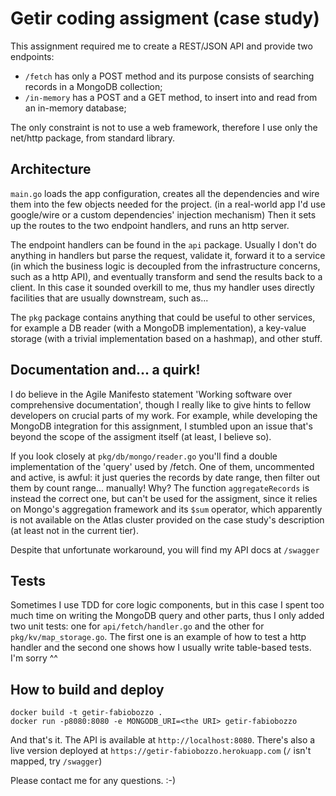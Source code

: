 # Getir coding assigment (case study)

This assignment required me to create a REST/JSON API and provide two endpoints:

* `/fetch` has only a POST method and its purpose consists of searching records in a MongoDB collection;
* `/in-memory` has a POST and a GET method, to insert into and read from an in-memory database;

The only constraint is not to use a web framework, therefore I use only the net/http package, from standard library.

## Architecture

`main.go` loads the app configuration, creates all the dependencies and wire them into the few objects needed for the project.
(in a real-world app I'd use google/wire or a custom dependencies' injection mechanism)
Then it sets up the routes to the two endpoint handlers, and runs an http server. 

The endpoint handlers can be found in the `api` package. Usually I don't do anything in handlers but parse the request, 
validate it, forward it to a service (in which the business logic is decoupled from the infrastructure concerns, such as a http API),
and eventually transform and send the results back to a client. 
In this case it sounded overkill to me, thus my handler uses directly facilities that are usually downstream, such as...

The `pkg` package contains anything that could be useful to other services, for example a DB reader (with a MongoDB implementation), 
a key-value storage (with a trivial implementation based on a hashmap), and other stuff.

## Documentation and... a quirk!

I do believe in the Agile Manifesto statement 'Working software over comprehensive documentation', though I really like 
to give hints to fellow developers on crucial parts of my work. For example, while developing the MongoDB integration for
this assignment, I stumbled upon an issue that's beyond the scope of the assigment itself (at least, I believe so).

If you look closely at `pkg/db/mongo/reader.go` you'll find a double implementation of the 'query' used by /fetch. 
One of them, uncommented and active, is awful: it just queries the records by date range, then filter out them by 
count range... manually! Why? The function `aggregateRecords` is instead the correct one, but can't be used for the 
assigment, since it relies on Mongo's aggregation framework and its `$sum` operator, which apparently is not available 
on the Atlas cluster provided on the case study's description (at least not in the current tier). 

Despite that unfortunate workaround, you will find my API docs at `/swagger`

## Tests

Sometimes I use TDD for core logic components, but in this case I spent too much time on writing the MongoDB query and 
other parts, thus I only added two unit tests: one for `api/fetch/handler.go` and the other for `pkg/kv/map_storage.go`.
The first one is an example of how to test a http handler and the second one shows how I usually write table-based tests.
I'm sorry ^^

## How to build and deploy

```
docker build -t getir-fabiobozzo .
docker run -p8080:8080 -e MONGODB_URI=<the URI> getir-fabiobozzo
```

And that's it. The API is available at `http://localhost:8080`.
There's also a live version deployed at `https://getir-fabiobozzo.herokuapp.com` (`/` isn't mapped, try `/swagger`)

Please contact me for any questions. :-)